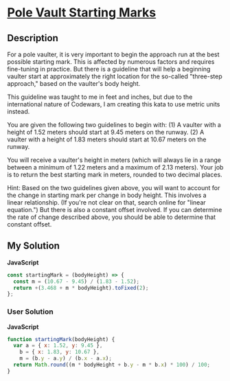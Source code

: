 # [Pole Vault Starting Marks](https://www.codewars.com/kata/5786f8404c4709148f0006bf)

## Description

For a pole vaulter, it is very important to begin the approach run at the best possible starting mark. This is affected by numerous factors and requires fine-tuning in practice. But there is a guideline that will help a beginning vaulter start at approximately the right location for the so-called "three-step approach," based on the vaulter's body height.

This guideline was taught to me in feet and inches, but due to the international nature of Codewars, I am creating this kata to use metric units instead.

You are given the following two guidelines to begin with: (1) A vaulter with a height of 1.52 meters should start at 9.45 meters on the runway. (2) A vaulter with a height of 1.83 meters should start at 10.67 meters on the runway.

You will receive a vaulter's height in meters (which will always lie in a range between a minimum of 1.22 meters and a maximum of 2.13 meters). Your job is to return the best starting mark in meters, rounded to two decimal places.

Hint: Based on the two guidelines given above, you will want to account for the change in starting mark per change in body height. This involves a linear relationship. (If you're not clear on that, search online for "linear equation.") But there is also a constant offset involved. If you can determine the rate of change described above, you should be able to determine that constant offset.

## My Solution

**JavaScript**

```js
const startingMark = (bodyHeight) => {
  const m = (10.67 - 9.45) / (1.83 - 1.52);
  return +(3.468 + m * bodyHeight).toFixed(2);
};
```

### User Solution

**JavaScript**

```js
function startingMark(bodyHeight) {
  var a = { x: 1.52, y: 9.45 },
    b = { x: 1.83, y: 10.67 },
    m = (b.y - a.y) / (b.x - a.x);
  return Math.round((m * bodyHeight + b.y - m * b.x) * 100) / 100;
}
```
